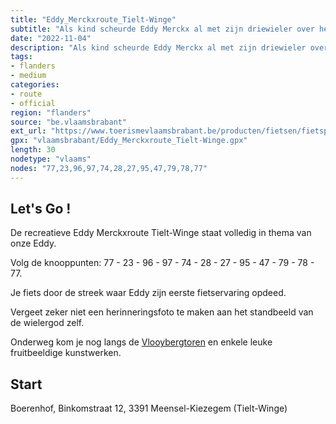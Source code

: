 ```yaml
---
title: "Eddy_Merckxroute_Tielt-Winge"
subtitle: "Als kind scheurde Eddy Merckx al met zijn driewieler over het boerderijerf van zijn grootmoeder in Meensel-Kiezegem. Het hoeft dus niet de verbazen dat ze in het geboortedorp fier zijn op ‘hun’ Eddy. Ontdek de streek aan de hand van de recreatieve Eddy Merckxroute Tielt-Winge."
date: "2022-11-04"
description: "Als kind scheurde Eddy Merckx al met zijn driewieler over het boerderijerf van zijn grootmoeder in Meensel-Kiezegem. Het hoeft dus niet de verbazen dat ze in het geboortedorp fier zijn op ‘hun’ Eddy. Ontdek de streek aan de hand van de recreatieve Eddy Merckxroute Tielt-Winge." 
tags:
- flanders
- medium
categories: 
- route
- official
region: "flanders"
source: "be.vlaamsbrabant"
ext_url: "https://www.toerismevlaamsbrabant.be/producten/fietsen/fietsproducten/eddy-merckxroute-tieltwinge/index.html"
gpx: "vlaamsbrabant/Eddy_Merckxroute_Tielt-Winge.gpx"
length: 30
nodetype: "vlaams"
nodes: "77,23,96,97,74,28,27,95,47,79,78,77"
---
```


## Let's Go ! 

De recreatieve Eddy Merckxroute Tielt-Winge staat volledig in thema van onze Eddy.

Volg de knooppunten:  77 - 23 - 96 - 97 - 74 - 28 - 27 - 95 - 47 - 79 - 78 - 77.

Je fiets door de streek waar Eddy zijn eerste fietservaring opdeed.

Vergeet zeker niet een herinneringsfoto te maken aan het standbeeld van de wielergod zelf.

Onderweg kom je nog langs de [Vlooybergtoren](https://www.toerismevlaamsbrabant.be/producten/bezoeken/bezienswaardigheden/vlooybergtoren/) en enkele leuke fruitbeeldige kunstwerken.



## Start

Boerenhof, Binkomstraat 12, 3391 Meensel-Kiezegem (Tielt-Winge)
